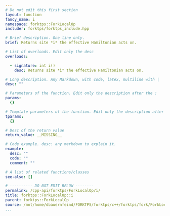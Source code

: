 ```yaml
---
# Do not edit this first section
layout: function
fancy_name: i
namespace: forktps::ForkLocalOp
includer: forktps/forktps_include.hpp

# Brief description. One line only.
brief: Returns site *i* the effective Hamiltonian acts on.

# List of overloads. Edit only the desc
overloads:

  - signature: int i()
    desc: Returns site *i* the effective Hamiltonian acts on.

# Long description. Any Markdown, with code, latex, multiline with |
desc: ""

# Parameters of the function. Edit only the description after the :
params:
  {}

# Template parameters of the function. Edit only the description after the :
tparams:
  {}

# Desc of the return value
return_value: __MISSING__

# Code example. desc: any markdown to explain it.
example:
  desc: ""
  code: ""
  comment: ""

# A list of related functions/classes
see-also: []

# ---------- DO NOT EDIT BELOW --------
permalink: /cpp-api/forktps/ForkLocalOp/i/
title: forktps::ForkLocalOp::i
parent: forktps::ForkLocalOp
source: /mnt/home/dbauernfeind/FORKTPS/forktps/c++/forktps/fork/ForkLocalOp.hpp
...
```


